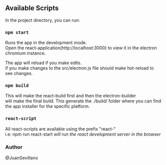 ## Available Scripts

In the project directory, you can run:

### `npm start`

Runs the app in the development mode.<br />
Open the react-application(http://localhost:3000) to view it in the electron chromium instance.

The app will reload if you make edits.<br />
if you make changes to the src/electron.js file should make hot-reload to see changes.

### `npm build`

This will make the react-build first and then the electron-builder<br/>
will make the final build. This generate the ./build/ folder where you can find <br/>
the app installer for the specific platform.

### `react-script`

All react-scripts are available using the prefix "react-" <br />
i.e: npm run react-start <i> will run the react development server in the browser</i>


### Author

@JuanSevillano